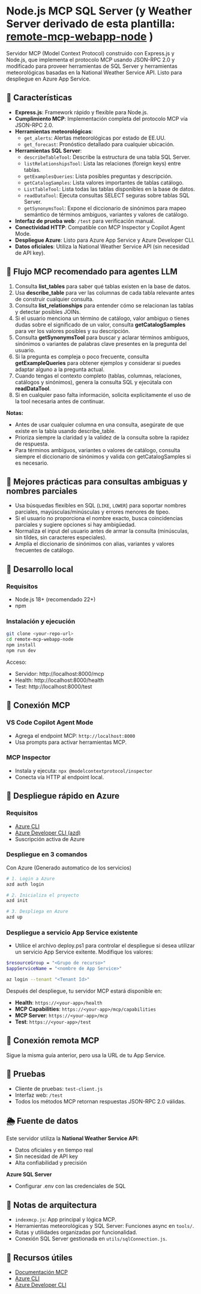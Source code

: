
# Node.js MCP SQL Server (y Weather Server derivado de esta plantilla: [remote-mcp-webapp-node](https://github.com/Azure-Samples/remote-mcp-webapp-node) )

Servidor MCP (Model Context Protocol) construido con Express.js y Node.js, que implementa el protocolo MCP usando JSON-RPC 2.0 y modificado para proveer herramientas de SQL Server y herramientas meteorológicas basadas en la National Weather Service API. Listo para despliegue en Azure App Service.


## 🚀 Características

- **Express.js**: Framework rápido y flexible para Node.js.
- **Cumplimiento MCP**: Implementación completa del protocolo MCP vía JSON-RPC 2.0.
- **Herramientas meteorológicas**:
  - `get_alerts`: Alertas meteorológicas por estado de EE.UU.
  - `get_forecast`: Pronóstico detallado para cualquier ubicación.
- **Herramientas SQL Server**:
  - `describeTableTool`: Describe la estructura de una tabla SQL Server.
  - `listRelationshipsTool`: Lista las relaciones (foreign keys) entre tablas.
  - `getExamplesQueries`: Lista posibles preguntas y descripción.
  - `getCatalogSamples`: Lista valores importantes de tablas catálogo.
  - `ListTableTool`: Lista todas las tablas disponibles en la base de datos.
  - `readDataTool`: Ejecuta consultas SELECT seguras sobre tablas SQL Server.
  - `getSynonymsTool`: Expone el diccionario de sinónimos para mapeo semántico de términos ambiguos, variantes y valores de catálogo.
- **Interfaz de prueba web**: `/test` para verificación manual.
- **Conectividad HTTP**: Compatible con MCP Inspector y Copilot Agent Mode.
- **Despliegue Azure**: Listo para Azure App Service y Azure Developer CLI.
- **Datos oficiales**: Utiliza la National Weather Service API (sin necesidad de API key).


## 🧠 Flujo MCP recomendado para agentes LLM

1. Consulta **list_tables** para saber qué tablas existen en la base de datos.
2. Usa **describe_table** para ver las columnas de cada tabla relevante antes de construir cualquier consulta.
3. Consulta **list_relationships** para entender cómo se relacionan las tablas y detectar posibles JOINs.
4. Si el usuario menciona un término de catálogo, valor ambiguo o tienes dudas sobre el significado de un valor, consulta **getCatalogSamples** para ver los valores posibles y su descripción.
5. Consulta **getSynonymsTool** para buscar y aclarar términos ambiguos, sinónimos o variantes de palabras clave presentes en la pregunta del usuario.
6. Si la pregunta es compleja o poco frecuente, consulta **getExampleQueries** para obtener ejemplos y considerar si puedes adaptar alguno a la pregunta actual.
7. Cuando tengas el contexto completo (tablas, columnas, relaciones, catálogos y sinónimos), genera la consulta SQL y ejecútala con **readDataTool**.
8. Si en cualquier paso falta información, solicita explícitamente el uso de la tool necesaria antes de continuar.

**Notas:**
- Antes de usar cualquier columna en una consulta, asegúrate de que existe en la tabla usando describe_table.
- Prioriza siempre la claridad y la validez de la consulta sobre la rapidez de respuesta.
- Para términos ambiguos, variantes o valores de catálogo, consulta siempre el diccionario de sinónimos y valida con getCatalogSamples si es necesario.

## 📝 Mejores prácticas para consultas ambiguas y nombres parciales

- Usa búsquedas flexibles en SQL (`LIKE`, `LOWER`) para soportar nombres parciales, mayúsculas/minúsculas y errores menores de tipeo.
- Si el usuario no proporciona el nombre exacto, busca coincidencias parciales y sugiere opciones si hay ambigüedad.
- Normaliza el input del usuario antes de armar la consulta (minúsculas, sin tildes, sin caracteres especiales).
- Amplía el diccionario de sinónimos con alias, variantes y valores frecuentes de catálogo.


## 📝 Desarrollo local

### Requisitos
- Node.js 18+ (recomendado 22+)
- npm

### Instalación y ejecución

```bash
git clone <your-repo-url>
cd remote-mcp-webapp-node
npm install
npm run dev
```

Acceso:
- Servidor: http://localhost:8000/mcp
- Health: http://localhost:8000/health
- Test: http://localhost:8000/test


## 🔌 Conexión MCP

### VS Code Copilot Agent Mode
- Agrega el endpoint MCP: `http://localhost:8000`
- Usa prompts para activar herramientas MCP.

### MCP Inspector
- Instala y ejecuta: `npx @modelcontextprotocol/inspector`
- Conecta vía HTTP al endpoint local.


## 🚀 Despliegue rápido en Azure

### Requisitos
- [Azure CLI](https://docs.microsoft.com/en-us/cli/azure/install-azure-cli)
- [Azure Developer CLI (azd)](https://learn.microsoft.com/en-us/azure/developer/azure-developer-cli/install-azd)
- Suscripción activa de Azure

### Despliegue en 3 comandos

Con Azure (Generado automatico de los servicios)
```bash
# 1. Login a Azure
azd auth login

# 2. Inicializa el proyecto
azd init

# 3. Despliega en Azure
azd up
```

### Despliegue a servicio App Service existente
- Utilice el archivo deploy.ps1 para controlar el despliegue si desea utilizar un servicio App Service exitente. Modifique los valores:

```bash
$resourceGroup = "<Grupo de recurso>"
$appServiceName = "<nombre de App Service>"
```

```bash
az login --tenant "<Tenant Id>"
```


Después del despliegue, tu servidor MCP estará disponible en:
- **Health**: `https://<your-app>/health`
- **MCP Capabilities**: `https://<your-app>/mcp/capabilities`
- **MCP Server**: `https://<your-app>/mcp`
- **Test**: `https://<your-app>/test`


## 🔌 Conexión remota MCP

Sigue la misma guía anterior, pero usa la URL de tu App Service.


## 🧪 Pruebas

- Cliente de pruebas: `test-client.js`
- Interfaz web: `/test`
- Todos los métodos MCP retornan respuestas JSON-RPC 2.0 válidas.


## 🌦️ Fuente de datos

Este servidor utiliza la **National Weather Service API**:
- Datos oficiales y en tiempo real
- Sin necesidad de API key
- Alta confiabilidad y precisión

**Azure SQL Server**
- Configurar .env con las credenciales de SQL

## 📝 Notas de arquitectura

- `indexmcp.js`: App principal y lógica MCP.
- Herramientas meteorológicas y SQL Server: Funciones async en `tools/`.
- Rutas y utilidades organizadas por funcionalidad.
- Conexión SQL Server gestionada en `utils/sqlConnection.js`.

## 📄 Recursos útiles

- [Documentación MCP](https://modelcontextprotocol.io/llms-full.txt)
- [Azure CLI](https://docs.microsoft.com/en-us/cli/azure/install-azure-cli)
- [Azure Developer CLI](https://learn.microsoft.com/en-us/azure/developer/azure-developer-cli/install-azd)